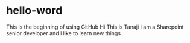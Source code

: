 # hello-word
This is the beginning of using GitHub
Hi This is Tanaji 
I am a Sharepoint senior developer and i like to learn new things 
